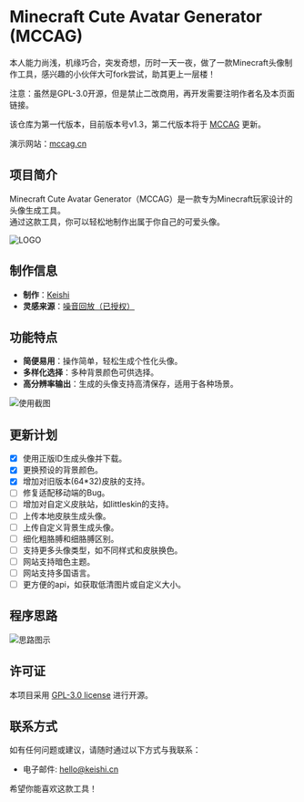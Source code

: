 # Minecraft Cute Avatar Generator (MCCAG)

本人能力尚浅，机缘巧合，突发奇想，历时一天一夜，做了一款Minecraft头像制作工具，感兴趣的小伙伴大可fork尝试，助其更上一层楼！

注意：虽然是GPL-3.0开源，但是禁止二改商用，再开发需要注明作者名及本页面链接。

该仓库为第一代版本，目前版本号v1.3，第二代版本将于 [MCCAG](https://github.com/MCCAG) 更新。

演示网站：[mccag.cn](http://mccag.cn)

## 项目简介

Minecraft Cute Avatar Generator（MCCAG）是一款专为Minecraft玩家设计的头像生成工具。  
通过这款工具，你可以轻松地制作出属于你自己的可爱头像。

![LOGO](static/logo.png) 

## 制作信息

- **制作**：[Keishi](https://space.bilibili.com/23785358/)
- **灵感来源**：[噪音回放（已授权）](https://www.bilibili.com/video/BV1rB4y1F7dW/)

## 功能特点

- **简便易用**：操作简单，轻松生成个性化头像。
- **多样化选择**：多种背景颜色可供选择。
- **高分辨率输出**：生成的头像支持高清保存，适用于各种场景。

![使用截图](web.png) 

## 更新计划

- [x] 使用正版ID生成头像并下载。
- [x] 更换预设的背景颜色。
- [x] 增加对旧版本(64*32)皮肤的支持。
- [ ] 修复适配移动端的Bug。
- [ ] 增加对自定义皮肤站，如littleskin的支持。
- [ ] 上传本地皮肤生成头像。
- [ ] 上传自定义背景生成头像。
- [ ] 细化粗胳膊和细胳膊区别。
- [ ] 支持更多头像类型，如不同样式和皮肤换色。
- [ ] 网站支持暗色主题。
- [ ] 网站支持多国语言。
- [ ] 更方便的api，如获取低清图片或自定义大小。

## 程序思路

![思路图示](teach.png) 

## 许可证

本项目采用 [GPL-3.0 license](LICENSE) 进行开源。

## 联系方式

如有任何问题或建议，请随时通过以下方式与我联系：

- 电子邮件: hello@keishi.cn

希望你能喜欢这款工具！
